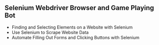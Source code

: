 ## Selenium Webdriver Browser and Game Playing Bot

- Finding and Selecting Elements on a Website with Selenium
- Use Selenium to Scrape Website Data
- Automate Filling Out Forms and Clicking Buttons with Selenium

